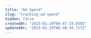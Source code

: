```yaml
---
title: "Ad Spend"
slug: "tracking-ad-spend"
hidden: false
createdAt: "2023-01-29T00:47:19.850Z"
updatedAt: "2023-01-29T00:48:34.717Z"
---
```

